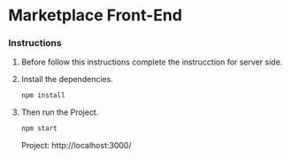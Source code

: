 # Marketplace Front-End

### Instructions

1. Before follow this instructions complete the instrucction for server side.

2. Install the dependencies.

   ```bash
   npm install
   ```

5. Then run the Project.

   ```bash
   npm start
   ```

   Project: http://localhost:3000/



